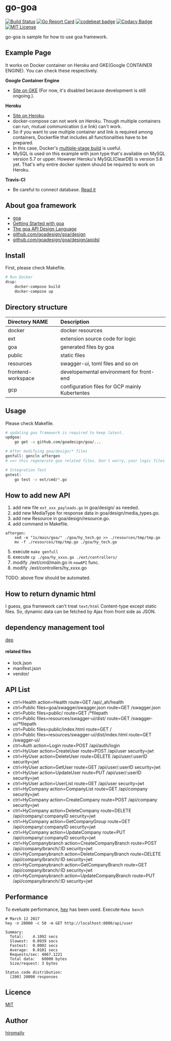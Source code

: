 # go-goa

[![Build Status](https://travis-ci.org/hiromaily/go-goa.svg?branch=master)](https://travis-ci.org/hiromaily/go-goa)
[![Go Report Card](https://goreportcard.com/badge/github.com/hiromaily/go-goa)](https://goreportcard.com/report/github.com/hiromaily/go-goa)
[![codebeat badge](https://codebeat.co/badges/f2ee2ed0-5588-46f9-a47e-d50633a06739)](https://codebeat.co/projects/github-com-hiromaily-go-goa-master)
[![Codacy Badge](https://api.codacy.com/project/badge/Grade/f207ca57e48e456389341fc41bb06951)](https://www.codacy.com/app/hiromaily2/go-goa?utm_source=github.com&amp;utm_medium=referral&amp;utm_content=hiromaily/go-goa&amp;utm_campaign=Badge_Grade)
[![MIT License](http://img.shields.io/badge/license-MIT-blue.svg?style=flat)](https://raw.githubusercontent.com/hiromaily/go-goa/master/LICENSE)

go-goa is sample for how to use goa framework.  


## Example Page
It works on Docker container on Heroku and GKE(Google CONTAINER ENGINE). You can check these respectively.  
 
**Google Container Engine**
- [Site on GKE](http://35.195.210.71/) (For now, it's disabled because development is still ongoing.).  


**Heroku**
- [Site on Heroku](https://goa-web.herokuapp.com/). 
- docker-compose can not work on Heroku. Though multiple containers can run, mutual communication (i.e link) can't work. 
- So if you want to use multiple container and link is required among containers, Dockerfile that includes all functionalities have to be prepared.
- In this case, Docker's [multiple-stage build](https://docs.docker.com/engine/userguide/eng-image/multistage-build/) is useful. 
- MySQL is used on this example with json type that's available on MySQL version 5.7 or upper. However Heroku's MySQL(ClearDB) is version 5.6 yet. That's why entire docker system should be required to work on Heroku.


**Travis-CI**
- Be careful to connect database. [Read it](https://docs.docker.com/compose/startup-order/)


## About goa framework
* [goa](https://goa.design/)
* [Getting Started with goa](https://goa.design/learn/guide/)
* [The goa API Design Language](https://goa.design/design/overview/)
* [github.com/goadesign/goa/design](https://goa.design/reference/goa/design/)
* [github.com/goadesign/goa/design/apidsl](https://goa.design/reference/goa/design/apidsl/)


## Install
First, please check Makefile.

```bash
# Run Docker
dcup:
	docker-compose build
	docker-compose up
```

## Directory structure
| Directory NAME      | Description                                    |
|:--------------------|:-----------------------------------------------|
| docker              | docker resources                               |
| ext                 | extension source code for logic                |
| goa                 | generated files by goa                         |
| public              | static files                                   |
| resources           | swagger-ui, toml files and so on               |
| frontend-workspace  | developemental environment for front-end       |
| gcp                 | configuration files for GCP mainly Kubertentes |



## Usage
Please check Makefile.

```bash
# updating goa framework is required to keep latest.
updgoa:
	go get -u github.com/goadesign/goa/...  

# After modifying goa/design/* files
genfull: gencln aftergen
# ==> this regenerate goa related files. Don't worry, your logic files are in ext/...

# Integration Test
gotest:
	go test -v ext/cmd/*.go

```

## How to add new API
1. add new file `ext_xxx_payloads.go` in goa/design/ as needed.  
2. add new MediaType for response data in goa/design/media_types.go.  
3. add new Resource in goa/design/resource.go.  
4. add command in Makefile.  
```
aftergen:
	sed -e "1s/main/goa/" ./goa/hy_tech.go >> ./resources/tmp/tmp.go
	mv -f ./resources/tmp/tmp.go ./goa/hy_tech.go
```
5. execute `make genfull`  
6. execute `cp ./goa/hy_xxxx.go ./ext/controllers/`  
7. modify ./ext/cmd/main.go in `newAPI` func.
8. modify ./ext/controllers/hy_xxxx.go  

TODO: above flow should be automated.


## How to return dynamic html
I guess, goa framework can't treat `text/html` Content-type except static files.
So, dynamic data can be fetched by Ajax from front side as JSON.


## dependency management tool
[dep](https://github.com/golang/dep)

#### related files
* lock.json
* manifest.json
* vendor/


## API List
* ctrl=Health action=Health route=GET /api/_ah/health
* ctrl=Public files=goa/swagger/swagger.json route=GET /swagger.json
* ctrl=Public files=public/ route=GET /*filepath
* ctrl=Public files=resources/swagger-ui/dist/ route=GET /swagger-ui/*filepath
* ctrl=Public files=public/index.html route=GET /
* ctrl=Public files=resources/swagger-ui/dist/index.html route=GET /swagger-ui/
* ctrl=Auth action=Login route=POST /api/auth/login
* ctrl=HyUser action=CreateUser route=POST /api/user security=jwt
* ctrl=HyUser action=DeleteUser route=DELETE /api/user/:userID security=jwt
* ctrl=HyUser action=GetUser route=GET /api/user/:userID security=jwt
* ctrl=HyUser action=UpdateUser route=PUT /api/user/:userID security=jwt
* ctrl=HyUser action=UserList route=GET /api/user security=jwt
* ctrl=HyCompany action=CompanyList route=GET /api/company security=jwt
* ctrl=HyCompany action=CreateCompany route=POST /api/company security=jwt
* ctrl=HyCompany action=DeleteCompany route=DELETE /api/company/:companyID security=jwt
* ctrl=HyCompany action=GetCompanyGroup route=GET /api/company/:companyID security=jwt
* ctrl=HyCompany action=UpdateCompany route=PUT /api/company/:companyID security=jwt
* ctrl=HyCompanybranch action=CreateCompanyBranch route=POST /api/company/branch/:ID security=jwt
* ctrl=HyCompanybranch action=DeleteCompanyBranch route=DELETE /api/company/branch/:ID security=jwt
* ctrl=HyCompanybranch action=GetCompanyBranch route=GET /api/company/branch/:ID security=jwt
* ctrl=HyCompanybranch action=UpdateCompanyBranch route=PUT /api/company/branch/:ID security=jwt



## Performance
To eveluate performance, [hey](https://github.com/rakyll/hey) has been used.
Execute `Make bench`

```
# March 12 2017
hey -n 20000 -c 50 -m GET http://localhost:8080/api/user

Summary:
  Total:	4.1092 secs
  Slowest:	0.0939 secs
  Fastest:	0.0002 secs
  Average:	0.0101 secs
  Requests/sec:	4867.1221
  Total data:	60000 bytes
  Size/request:	3 bytes

Status code distribution:
  [200]	20000 responses
```

## Licence
[MIT](https://github.com/hiromaily/go-goa/blob/master/LICENSE)

## Author

[hiromaily](https://github.com/hiromaily)

